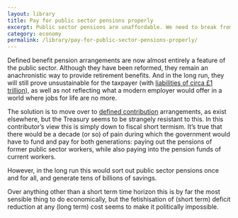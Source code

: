 ```yaml
---
layout: library
title: Pay for public sector pensions properly
excerpt: Public sector pensions are unaffordable. We need to break from fiscal short-termism and move towards defined contribution arrangements. 
category: economy
permalink: /library/pay-for-public-sector-pensions-properly/
---
```


Defined benefit pension arrangements are now almost entirely a feature of the public sector. Although they have been reformed, they remain an anachronistic way to provide retirement benefits. And in the long run, they will still prove unsustainable for the taxpayer (with [liabilities of circa £1 trillion](http://www.ons.gov.uk/ons/rel/psa/wider-measures-of-public-sector-debt/a-broader-picture-of-the-public-sector-balance-sheet--state-pension-and-other-pension-obligations---update-april-2012/an-update-at-april-2012.htm)), as well as not reflecting what a modern employer would offer in a world where jobs for life are no more.

The solution is to move over to [defined contribution](https://www.gov.uk/workplace-pensions/types-of-workplace-pensions) arrangements, as exist elsewhere, but the Treasury seems to be strangely resistant to this. In this contributor’s view this is simply down to fiscal short termism. It’s true that there would be a decade (or so) of pain during which the government would have to fund and pay for both generations: paying out the pensions of former public sector workers, while also paying into the pension funds of current workers.

However, in the long run this would sort out public sector pensions once and for all, and generate tens of billions of savings.

Over anything other than a short term time horizon this is by far the most sensible thing to do economically, but the fetishisation of (short term) deficit reduction at any (long term) cost seems to make it politically impossible.